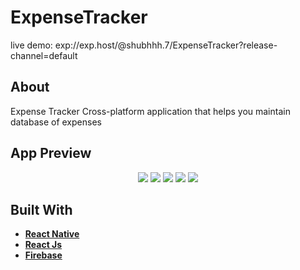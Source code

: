 # ExpenseTracker
live demo: exp://exp.host/@shubhhh.7/ExpenseTracker?release-channel=default


## About

<p>
  Expense Tracker Cross-platform application that helps you maintain database of expenses
</p>

## App Preview

<p align="center">
<span align="center">
  <img src="https://media.giphy.com/media/3EbSLrinWzIz1Ziz41/giphy.gif"/>
  <img src="https://media.giphy.com/media/8EiLRA7kIE2fBuVOph/giphy.gif"/>
  <img src="https://media.giphy.com/media/XdKnTXDqnXBNBETqNq/giphy.gif"/>
  <img src="https://media.giphy.com/media/Gdx8d18HOHvLflIxHf/giphy.gif"/>
  <img src="https://media.giphy.com/media/DQ81IeAkqmbFQzSWXC/giphy.gif"/>
</span>
</p>

## Built With

<ul>
  <li> <a href="https://reactnative.dev/"> <b>React Native</b></a></li>
  <li><a href="https://reactjs.org/"><b>React Js</b></a></li>
  
  <li><a href="https://firebase.google.com/"><b> Firebase </b></a>
    
  </li>

</ul>



